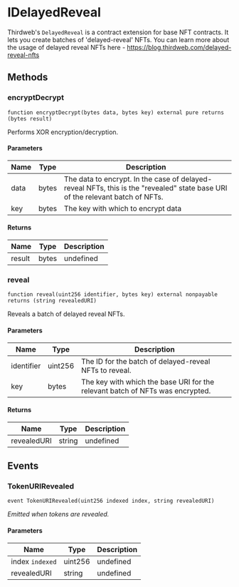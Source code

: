 # IDelayedReveal





Thirdweb&#39;s `DelayedReveal` is a contract extension for base NFT contracts. It lets you create batches of  &#39;delayed-reveal&#39; NFTs. You can learn more about the usage of delayed reveal NFTs here - https://blog.thirdweb.com/delayed-reveal-nfts



## Methods

### encryptDecrypt

```solidity
function encryptDecrypt(bytes data, bytes key) external pure returns (bytes result)
```

Performs XOR encryption/decryption.



#### Parameters

| Name | Type | Description |
|---|---|---|
| data | bytes | The data to encrypt. In the case of delayed-reveal NFTs, this is the &quot;revealed&quot; state              base URI of the relevant batch of NFTs. |
| key | bytes | The key with which to encrypt data |

#### Returns

| Name | Type | Description |
|---|---|---|
| result | bytes | undefined |

### reveal

```solidity
function reveal(uint256 identifier, bytes key) external nonpayable returns (string revealedURI)
```

Reveals a batch of delayed reveal NFTs.



#### Parameters

| Name | Type | Description |
|---|---|---|
| identifier | uint256 | The ID for the batch of delayed-reveal NFTs to reveal. |
| key | bytes | The key with which the base URI for the relevant batch of NFTs was encrypted. |

#### Returns

| Name | Type | Description |
|---|---|---|
| revealedURI | string | undefined |



## Events

### TokenURIRevealed

```solidity
event TokenURIRevealed(uint256 indexed index, string revealedURI)
```



*Emitted when tokens are revealed.*

#### Parameters

| Name | Type | Description |
|---|---|---|
| index `indexed` | uint256 | undefined |
| revealedURI  | string | undefined |



